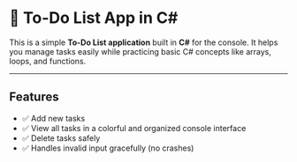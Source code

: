 # 📝 To-Do List App in C#

This is a simple **To-Do List application** built in **C#** for the console. It helps you manage tasks easily while practicing basic C# concepts like arrays, loops, and functions.

---

## Features

- ✅ Add new tasks
- ✅ View all tasks in a colorful and organized console interface
- ✅ Delete tasks safely
- ✅ Handles invalid input gracefully (no crashes)
